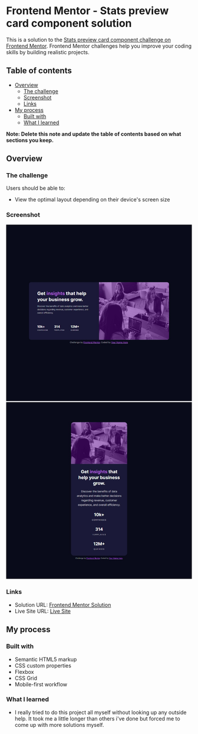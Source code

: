 # Frontend Mentor - Stats preview card component solution

This is a solution to the [Stats preview card component challenge on Frontend Mentor](https://www.frontendmentor.io/challenges/stats-preview-card-component-8JqbgoU62). Frontend Mentor challenges help you improve your coding skills by building realistic projects. 

## Table of contents

- [Overview](#overview)
  - [The challenge](#the-challenge)
  - [Screenshot](#screenshot)
  - [Links](#links)
- [My process](#my-process)
  - [Built with](#built-with)
  - [What I learned](#what-i-learned)

**Note: Delete this note and update the table of contents based on what sections you keep.**

## Overview

### The challenge

Users should be able to:

- View the optimal layout depending on their device's screen size

### Screenshot

![Desktop screenshot](design/desktop-screenshot.jpg)
![Mobile screenshot](design/mobile-screenshot.jpg)

### Links

- Solution URL: [Frontend Mentor Solution](https://www.frontendmentor.io/solutions/stats-preview-card-grid-and-flexbox-dr5qZBv03Z)
- Live Site URL: [Live Site](https://chris-macadam.github.io/stats-preview-card-component/)

## My process

### Built with

- Semantic HTML5 markup
- CSS custom properties
- Flexbox
- CSS Grid
- Mobile-first workflow

### What I learned

- I really tried to do this project all myself without looking up any outside help. It took me a little longer than others i've done but forced me to come up with more solutions myself.